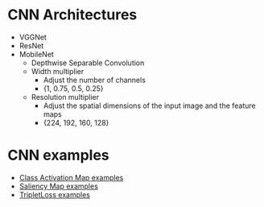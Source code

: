 # CNN Architectures
- VGGNet
- ResNet
- MobileNet
  - Depthwise Separable Convolution
  - Width multiplier 
    - Adjust the number of channels 
    - {1, 0.75, 0.5, 0.25}
  - Resolution multiplier 
    - Adjust the spatial dimensions of the input image and the feature maps
    -  {224, 192, 160, 128}

# CNN examples

- [Class Activation Map examples](./ClassActivationMap/)
- [Saliency Map examples](./SaliencyMap/)
- [TripletLoss examples](./TripletLoss/)

